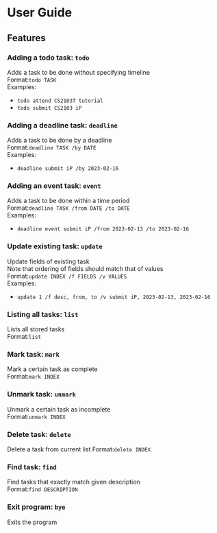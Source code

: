 # User Guide

## Features 

### Adding a todo task: `todo`
Adds a task to be done without specifying timeline\
Format:`todo TASK`\
Examples:
- `todo attend CS2103T tutorial`
- `todo submit CS2103 iP`

### Adding a deadline task: `deadline`
Adds a task to be done by a deadline\
Format:`deadline TASK /by DATE`\
Examples:
- `deadline submit iP /by 2023-02-16`

### Adding an event task: `event`
Adds a task to be done within a time period\
Format:`deadline TASK /from DATE /to DATE`\
Examples:
- `deadline event submit iP /from 2023-02-13 /to 2023-02-16` 

### Update existing task: `update`
Update fields of existing task\
Note that ordering of fields should match that of values\
Format:`update INDEX /f FIELDS /v VALUES`\
Examples:
- `update 1 /f desc, from, to /v submit iP, 2023-02-13, 2023-02-16`
### Listing all tasks: `list`
Lists all stored tasks\
Format:`list`

### Mark task: `mark`
Mark a certain task as complete\
Format:`mark INDEX`

### Unmark task: `unmark`
Unmark a certain task as incomplete\
Format:`unmark INDEX`

### Delete task: `delete`
Delete a task from current list
Format:`delete INDEX`

### Find task: `find`
Find tasks that exactly match given description\
Format:`find DESCRIPTION`

### Exit program: `bye`
Exits the program